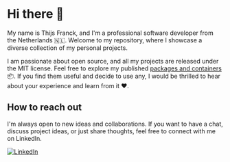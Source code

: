 # Hi there 👋

My name is Thijs Franck, and I'm a professional software developer from the Netherlands 🇳🇱. Welcome to my repository, where I showcase a diverse collection of my personal projects. 

I am passionate about open source, and all my projects are released under the MIT license. Feel free to explore my published [packages and containers](https://github.com/thijsfranck?tab=packages) 📦. If you find them useful and decide to use any, I would be thrilled to hear about your experience and learn from it ❤️.

## How to reach out

I'm always open to new ideas and collaborations. If you want to have a chat, discuss project ideas, or just share thoughts, feel free to connect with me on LinkedIn.

[![LinkedIn](https://img.shields.io/badge/LinkedIn-0077B5?style=for-the-badge&logo=linkedin&logoColor=white)](https://www.linkedin.com/in/thijsfranck/)
